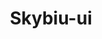 ---
layout: home
title: Skybiu-ui
titleTemplate: 一个Vue3组件库
hero:
  name: skybiu-ui
  text: 一个Vue3组件库
  actions:
    - theme: brand
      text: 开始
      link: /menu/guide.md
    - theme: alt
      text: 在 github 上查看
      link: https://gitee.com/geeksdidi/kittyui

features:
  - icon: 💡
    title: Vue3组件库
    details: 基于vite打包和TypeScript开发
  - icon: 📦
    title: 仅供学习使用
    details: 倾向于Vue3组件库的学习，请勿用于实际生产项目
  - icon: 🛠️
    title: 按需引入
    details: 直接支持按需引入无需配置任何插件。
---